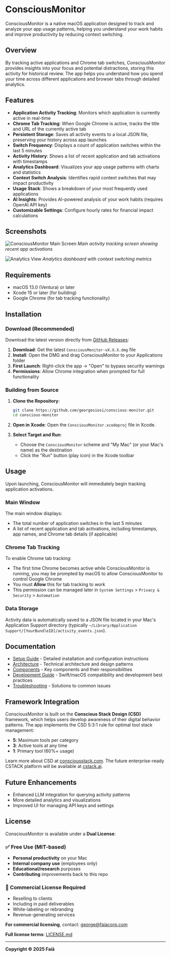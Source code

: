 # ConsciousMonitor

ConsciousMonitor is a native macOS application designed to track and analyze your app usage patterns, helping you understand your work habits and improve productivity by reducing context switching.

## Overview

By tracking active applications and Chrome tab switches, ConsciousMonitor provides insights into your focus and potential distractions, storing this activity for historical review. The app helps you understand how you spend your time across different applications and browser tabs through detailed analytics.

## Features

- **Application Activity Tracking**: Monitors which application is currently active in real-time
- **Chrome Tab Tracking**: When Google Chrome is active, tracks the title and URL of the currently active tab
- **Persistent Storage**: Saves all activity events to a local JSON file, preserving your history across app launches
- **Switch Frequency**: Displays a count of application switches within the last 5 minutes
- **Activity History**: Shows a list of recent application and tab activations with timestamps
- **Analytics Dashboard**: Visualizes your app usage patterns with charts and statistics
- **Context Switch Analysis**: Identifies rapid context switches that may impact productivity
- **Usage Stack**: Shows a breakdown of your most frequently used applications
- **AI Insights**: Provides AI-powered analysis of your work habits (requires OpenAI API key)
- **Customizable Settings**: Configure hourly rates for financial impact calculations

## Screenshots

![ConsciousMonitor Main Screen](screenshots/main_screen.png)
*Main activity tracking screen showing recent app activations*

![Analytics View](screenshots/analytics.png)
*Analytics dashboard with context switching metrics*

## Requirements

- macOS 13.0 (Ventura) or later
- Xcode 15 or later (for building)
- Google Chrome (for tab tracking functionality)

## Installation

### Download (Recommended)

Download the latest version directly from [GitHub Releases](https://github.com/georgesiosi/conscious-monitor/releases):

1. **Download**: Get the latest `ConsciousMonitor-vX.X.X.dmg` file
2. **Install**: Open the DMG and drag ConsciousMonitor to your Applications folder
3. **First Launch**: Right-click the app → "Open" to bypass security warnings
4. **Permissions**: Allow Chrome integration when prompted for full functionality

### Building from Source

1. **Clone the Repository**:
   ```bash
   git clone https://github.com/georgesiosi/conscious-monitor.git
   cd conscious-monitor
   ```

2. **Open in Xcode**:
   Open the `ConsciousMonitor.xcodeproj` file in Xcode.

3. **Select Target and Run**:
   - Choose the `ConsciousMonitor` scheme and "My Mac" (or your Mac's name) as the destination
   - Click the "Run" button (play icon) in the Xcode toolbar

## Usage

Upon launching, ConsciousMonitor will immediately begin tracking application activations.

### Main Window
The main window displays:
- The total number of application switches in the last 5 minutes
- A list of recent application and tab activations, including timestamps, app names, and Chrome tab details (if applicable)

### Chrome Tab Tracking
To enable Chrome tab tracking:
- The first time Chrome becomes active while ConsciousMonitor is running, you may be prompted by macOS to allow ConsciousMonitor to control Google Chrome
- You must **Allow** this for tab tracking to work
- This permission can be managed later in `System Settings` > `Privacy & Security` > `Automation`

### Data Storage
Activity data is automatically saved to a JSON file located in your Mac's Application Support directory (typically `~/Library/Application Support/[YourBundleID]/activity_events.json`).

## Documentation

- [Setup Guide](docs/SETUP.md) - Detailed installation and configuration instructions
- [Architecture](docs/ARCHITECTURE.md) - Technical architecture and design patterns
- [Components](docs/COMPONENTS.md) - Key components and their responsibilities
- [Development Guide](DEVELOPMENT.md) - Swift/macOS compatibility and development best practices
- [Troubleshooting](docs/TROUBLESHOOTING.md) - Solutions to common issues

## Framework Integration

ConsciousMonitor is built on the **Conscious Stack Design (CSD)** framework, which helps users develop awareness of their digital behavior patterns. The app implements the CSD 5:3:1 rule for optimal tool stack management:

- **5**: Maximum tools per category
- **3**: Active tools at any time  
- **1**: Primary tool (60%+ usage)

Learn more about CSD at [consciousstack.com](https://consciousstack.com). The future enterprise-ready CSTACK platform will be available at [cstack.ai](https://cstack.ai).

## Future Enhancements

- Enhanced LLM integration for querying activity patterns
- More detailed analytics and visualizations
- Improved UI for managing API keys and settings

## License

ConsciousMonitor is available under a **Dual License**:

### ✅ Free Use (MIT-based)
- **Personal productivity** on your Mac
- **Internal company use** (employees only)
- **Educational/research** purposes
- **Contributing** improvements back to this repo

### 💼 Commercial License Required
- Reselling to clients
- Including in paid deliverables
- White-labeling or rebranding
- Revenue-generating services

**For commercial licensing**, contact: [george@faiacorp.com](mailto:george@faiacorp.com?subject=ConsciousMonitor%20Commercial%20License)

**Full license terms**: [LICENSE.md](LICENSE.md)

---

**Copyright © 2025 Faiā**
